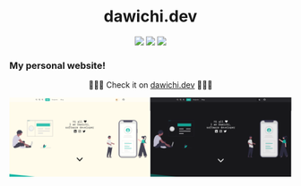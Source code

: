<h1 align="center">dawichi.dev</h1>

<div align="center">
  <img src="https://img.shields.io/badge/made%20with-next%20js-black" /><span> </span><img src="https://img.shields.io/badge/using-typescript-blue" /><span> </span><img src="https://img.shields.io/badge/styled%20with-tailwindcss-ff69b4" />
</div>


### My personal website!

<p align="center">🎉🎉🎉 Check it on <a href="https://dawichi.dev" target="_blank">dawichi.dev</a> 🎉🎉🎉</p>

<img src="./public/assets/img/showcase/screenshot_light.png" width="50%;" /><img src="./public/assets/img/showcase/screenshot_dark.png" width="50%;" />
